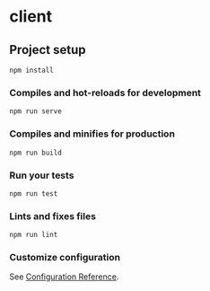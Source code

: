 # client

## Project setup
```
npm install
```

### Compiles and hot-reloads for development
```
npm run serve
```
  
### Compiles and minifies for production
```
npm run build
```

### Run your tests
```
npm run test
```

### Lints and fixes files
```
npm run lint
```

### Customize configuration
See [Configuration Reference](https://cli.vuejs.org/config/).
